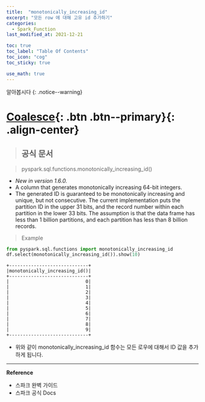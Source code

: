 ```yaml
---
title:  "monotonically_increasing_id"
excerpt: "모든 row 에 대해 고유 id 추가하기"
categories:
  - Spark_Function
last_modified_at: 2021-12-21

toc: true
toc_label: "Table Of Contents"
toc_icon: "cog"
toc_sticky: true

use_math: true
---
```


알아봅시다
{: .notice--warning}

# [Coalesce](#link){: .btn .btn--primary}{: .align-center}

> ## 공식 문서

> pyspark.sql.functions.monotonically_increasing_id()

- *New in version 1.6.0.*
- A column that generates monotonically increasing 64-bit integers.
- The generated ID is guaranteed to be monotonically increasing and unique, but not consecutive. The current implementation puts the partition ID in the upper 31 bits, and the record number within each partition in the lower 33 bits. The assumption is that the data frame has less than 1 billion partitions, and each partition has less than 8 billion records.

> Example

```python
from pyspark.sql.functions import monotonically_increasing_id
df.select(monotonically_increasing_id()).show(10)
```

```
+-----------------------------+
|monotonically_increasing_id()|
+-----------------------------+
|                            0|
|                            1|
|                            2|
|                            3|
|                            4|
|                            5|
|                            6|
|                            7|
|                            8|
|                            9|
+-----------------------------+
```

- 위와 같이 monotonically_increasing_id 함수는 모든 로우에 대해서 ID 값을 추가하게 됩니다.


---

**Reference**

- 스파크 완벽 가이드
- 스파크 공식 Docs

